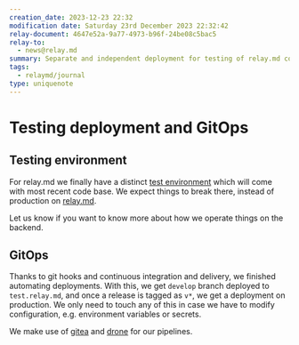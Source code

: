 ```yaml
---
creation_date: 2023-12-23 22:32
modification date: Saturday 23rd December 2023 22:32:42
relay-document: 4647e52a-9a77-4973-b96f-24be08c5bac5
relay-to:
  - news@relay.md
summary: Separate and independent deployment for testing of relay.md codebase
tags:
  - relaymd/journal
type: uniquenote
---
```


# Testing deployment and GitOps
## Testing environment
For relay.md we finally have a distinct [test environment](https://test.relay.md) which will come with most recent code base. We expect things to break there, instead of production on [relay.md](https://relay.md).

Let us know if you want to know more about how we operate things on the backend.
## GitOps
Thanks to git hooks and continuous integration and delivery, we finished automating deployments. With this, we get `develop` branch deployed to `test.relay.md`, and once a release is tagged as `v*`, we get a deployment on production. We only need to touch any of this in case we have to modify configuration, e.g. environment variables or secrets.
 
We make use of [gitea](https://gitea.com) and [drone](https://drone.io) for our pipelines.